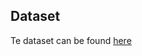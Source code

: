 ## Dataset

Te dataset can be found [here](https://github.com/LIAAD/KeywordExtractor-Datasets#fao30)